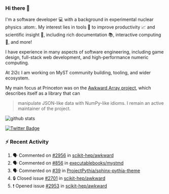 ### Hi there 👋 

I'm a software developer 💻 with a background in experimental nuclear physics :atom:. My interest lies in tools :wrench: to improve productivity :chart_with_upwards_trend: and scientific insight :telescope:, including rich documentation 📚, interactive computing 🧮, and more! 

I have experience in many aspects of software engineering, including game design, full-stack web development, and high-performance numeric computing. 

At 2i2c I am working on MyST community building, tooling, and wider ecosystem. 

My main focus at Princeton was on the [Awkward Array project](awkward-array.org/), which describes itself as a library that can 
> manipulate JSON-like data with NumPy-like idioms. I remain an active maintainer of the project. 

![github stats](https://github-readme-stats.vercel.app/api?username=agoose77&show_icons=true&hide_rank=true&hide_title=true&bg_color=30,e76445,904e95&text_color=efe3ec&icon_color=efe3ec)
<!--
**agoose77/agoose77** is a ✨ _special_ ✨ repository because its `README.md` (this file) appears on your GitHub profile.

Here are some ideas to get you started:

- 🔭 I’m currently working on ...
- 🌱 I’m currently learning ...
- 👯 I’m looking to collaborate on ...
- 🤔 I’m looking for help with ...
- 💬 Ask me about ...
- 📫 How to reach me: ...
- 😄 Pronouns: ...
- ⚡ Fun fact: ...
-->

[![Twitter Badge](https://img.shields.io/twitter/follow/agoose77?style=flat-square&logo=Twitter&logoColor=white&color=cornflowerblue)](https://twitter.com/agoose77)

### :zap: Recent Activity

<!--START_SECTION:activity-->
1. 🗣 Commented on [#2956](https://github.com/scikit-hep/awkward/pull/2956#issuecomment-1896969124) in [scikit-hep/awkward](https://github.com/scikit-hep/awkward)
2. 🗣 Commented on [#856](https://github.com/executablebooks/mystmd/pull/856#issuecomment-1896431870) in [executablebooks/mystmd](https://github.com/executablebooks/mystmd)
3. 🗣 Commented on [#39](https://github.com/ProjectPythia/sphinx-pythia-theme/issues/39#issuecomment-1896409469) in [ProjectPythia/sphinx-pythia-theme](https://github.com/ProjectPythia/sphinx-pythia-theme)
4. 🔒 Closed issue [#2701](https://github.com/scikit-hep/awkward/issues/2701) in [scikit-hep/awkward](https://github.com/scikit-hep/awkward)
5. ❗ Opened issue [#2953](https://github.com/scikit-hep/awkward/issues/2953) in [scikit-hep/awkward](https://github.com/scikit-hep/awkward)
<!--END_SECTION:activity-->
